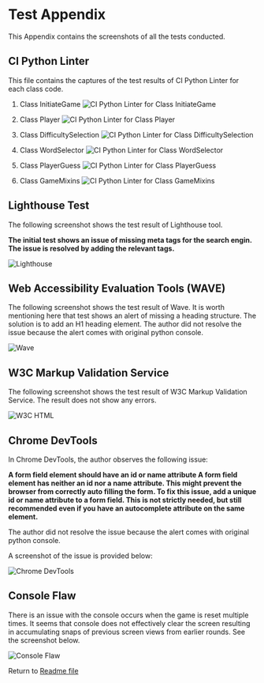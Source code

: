 # Test Appendix

This Appendix contains the screenshots of all the tests conducted.

## CI Python Linter

This file contains the captures of the test results of CI Python Linter for each class code.

1. Class InitiateGame
![CI Python Linter for Class InitiateGame](docs/images/intiategame.png)

2. Class Player
![CI Python Linter for Class Player](docs/images/player.png)

3. Class DifficultySelection
![CI Python Linter for Class DifficultySelection](docs/images/difficultyselection.png)

4. Class WordSelector
![CI Python Linter for Class WordSelector](docs/images/wordselector.png)

5. Class PlayerGuess
![CI Python Linter for Class PlayerGuess](docs/images/playerguess.png)

6. Class GameMixins
![CI Python Linter for Class GameMixins](docs/images/gamemixins.png)

## Lighthouse Test

The following screenshot shows the test result of Lighthouse tool.

**The initial test shows an issue of missing meta tags for the search engin. The issue is resolved by adding the relevant tags.**

![Lighthouse](docs/images/lighthouse.png)

## Web Accessibility Evaluation Tools (WAVE)

The following screenshot shows the test result of Wave. It is worth mentioning here that test shows an alert of missing a heading structure. The solution is to add an H1 heading element. The author did not resolve the issue because the alert comes with original python console.

![Wave](docs/images/wave.png)

## W3C Markup Validation Service

The following screenshot shows the test result of W3C Markup Validation Service. The result does not show any errors.

![W3C HTML](docs/images/w3c-html.png)

## Chrome DevTools

In Chrome DevTools, the author observes the following issue: 

**A form field element should have an id or name attribute
A form field element has neither an id nor a name attribute. This might prevent the browser from correctly auto filling the form.
To fix this issue, add a unique id or name attribute to a form field. This is not strictly needed, but still recommended even if you have an autocomplete attribute on the same element.**

The author did not resolve the issue because the alert comes with original python console.

A screenshot of the issue is provided below:

![Chrome DevTools](docs/images/chrome_devtools.png)

## Console Flaw

There is an issue with the console occurs when the game is reset multiple times. It seems that console does not effectively clear the screen resulting in accumulating snaps of previous screen views from earlier rounds. See the screenshot below.

![Console Flaw](docs/images/console-flaw.png)

Return to [Readme file](README.md)

